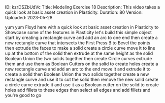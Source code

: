 ID: kzrDSZbUdVc
Title: Modeling Exercise 18
Description: This video takes a quick look at basic asset creation in Plasticity.
Duration: 80
Version: 
Uploaded: 2023-05-28

yum yum Floyd here with a quick look at
basic asset creation in Plasticity to
Showcase some of the features in
Plasticity let's build this simple
object start by creating a rectangle
curve and add an arc to one end then
create a new rectangle curve that
intersects the First Press B to Bevel
the points then extrude the faces to
make a solid create a circle curve move
it to line up at the bottom of the solid
then extrude at the same height as the
solid Boolean Union the two solids
together
then create Circle curves extrude them
and use them as Boolean Cutters on the
solid to create holes
create a new rectangle curve and add an
arc to the end
move it and extrude it to create a solid
then Boolean Union the two solids
together
create a new rectangle curve and use it
to cut the solid then remove the new
solid
create a circle curve extrude it and use
it as a Boolean cutter on the solid to
create holes
add fillets to these edges
then select all edges and add fillets
and you're good to go


